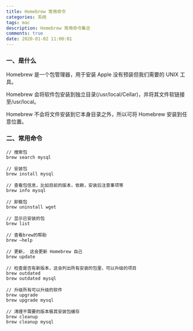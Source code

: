 ```yaml
---
title: Homebrew 常用命令
categories: 系统
tags: mac
description: Homebrew 常用命令集合
comments: true
date: 2020-01-02 11:00:01
---
```


### 一、是什么

Homebrew 是一个包管理器，用于安装 Apple 没有预装但我们需要的 UNIX 工具。

Homebrew 会将软件包安装到独立目录(/usr/local/Cellar)，并将其文件软链接至/usr/local。

Homebrew 不会将文件安装到它本身目录之外，所以可将 Homebrew 安装到任意位置。

### 二、常用命令

```brew
// 搜索包
brew search mysql

// 安装包
brew install mysql

// 查看包信息，比如目前的版本，依赖，安装后注意事项等
brew info mysql

// 卸载包
brew uninstall wget

// 显示已安装的包
brew list

// 查看brew的帮助
brew –help

// 更新， 这会更新 Homebrew 自己
brew update

// 检查是否有新版本，这会列出所有安装的包里，可以升级的项目
brew outdated
brew outdated mysql

// 升级所有可以升级的软件
brew upgrade
brew upgrade mysql

// 清理不需要的版本极其安装包缓存
brew cleanup
brew cleanup mysql
```
